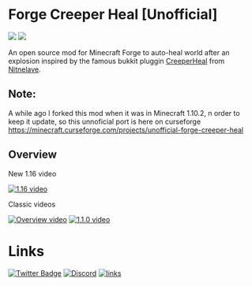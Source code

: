 # Forge Creeper Heal [Unofficial]
[![](http://cf.way2muchnoise.eu/246973.svg)](https://minecraft.curseforge.com/projects/forge-creeper-heal-unofficial) 
[![](http://cf.way2muchnoise.eu/versions/246973.svg)](https://minecraft.curseforge.com/projects/forge-creeper-heal-unofficial)


An open source mod for Minecraft Forge to auto-heal world after an explosion inspired by the famous bukkit pluggin [CreeperHeal](http://dev.bukkit.org/server-mods/creeperheal-nitnelave/) from [Nitnelave](https://github.com/nitnelave).

## Note: 
A while ago I forked this mod when it was in Minecraft 1.10.2, n order to keep it update, so this unnoficial port is here on curseforge https://minecraft.curseforge.com/projects/unofficial-forge-creeper-heal 


## Overview

New 1.16 video

[![1.16 video](https://github.com/Lothrazar/ForgeCreeperHeal/blob/trunk/1.16/heal.gif)](https://github.com/Lothrazar/ForgeCreeperHeal/blob/trunk/1.16/heal.gif)


Classic videos

[![Overview video](http://img.youtube.com/vi/KBzI7iXmbx0/0.jpg)](http://www.youtube.com/watch?v=KBzI7iXmbx0)
[![1.1.0 video](http://img.youtube.com/vi/3M5EytpMjP4/0.jpg)](http://www.youtube.com/watch?v=3M5EytpMjP4)

# Links


[![Twitter Badge](https://img.shields.io/badge/contact-twitter-blue.svg)](https://twitter.com/lothrazar)
[![Discord](https://img.shields.io/discord/749302798797242449.svg?label=&logo=discord&logoColor=ffffff&color=7389D8&labelColor=6A7EC2)](https://discord.gg/uWZ3jf56fV)
[![links](https://img.shields.io/badge/more-links-ff69b4.svg)](https://allmylinks.com/lothrazar)
